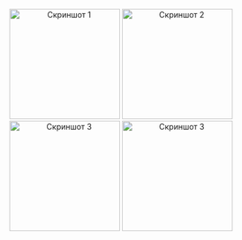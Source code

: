 <p align="center">
    <img src="https://i.ibb.co/Jwd0k0Y9/2025-03-07-06-28-12.png" alt="Скриншот 1" width="200"/>
    <img src="https://i.ibb.co/JjC8KwRt/2025-03-07-06-27-47.png" alt="Скриншот 2" width="200"/>
    <img src="https://i.ibb.co/whj0tkWf/2025-03-07-06-27-38.png" alt="Скриншот 3" width="200"/>
   <img src="https://i.ibb.co/8TbWfn7/2025-03-07-06-27-30.png" alt="Скриншот 3" width="200"/>
</p>

